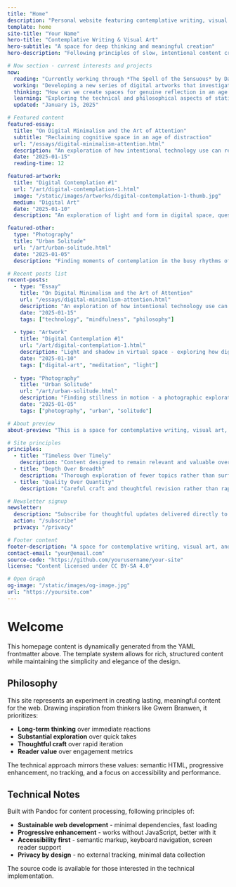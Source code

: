 ```yaml
---
title: "Home"
description: "Personal website featuring contemplative writing, visual art, and thoughtful exploration of ideas that matter."
template: home
site-title: "Your Name"
hero-title: "Contemplative Writing & Visual Art"
hero-subtitle: "A space for deep thinking and meaningful creation"
hero-description: "Following principles of slow, intentional content creation, everything here is designed to last and to invite genuine reflection."

# Now section - current interests and projects
now:
  reading: "Currently working through *The Spell of the Sensuous* by David Abram, exploring how language shapes our relationship with the natural world."
  working: "Developing a new series of digital artworks that investigate the intersection of technology and contemplative practice."
  thinking: "How can we create spaces for genuine reflection in an age of constant distraction? What does it mean to live contemplatively with modern technology?"
  learning: "Exploring the technical and philosophical aspects of static site generation, inspired by Gwern's approach to long-term digital preservation."
  updated: "January 15, 2025"

# Featured content
featured-essay:
  title: "On Digital Minimalism and the Art of Attention"
  subtitle: "Reclaiming cognitive space in an age of distraction"
  url: "/essays/digital-minimalism-attention.html"
  description: "An exploration of how intentional technology use can restore our capacity for deep thought and meaningful connection."
  date: "2025-01-15"
  reading-time: 12

featured-artwork:
  title: "Digital Contemplation #1"
  url: "/art/digital-contemplation-1.html"
  image: "/static/images/artworks/digital-contemplation-1-thumb.jpg"
  medium: "Digital Art"
  date: "2025-01-10"
  description: "An exploration of light and form in digital space, questioning the boundaries between natural and artificial beauty."

featured-other:
  type: "Photography"
  title: "Urban Solitude"
  url: "/art/urban-solitude.html"
  date: "2025-01-05"
  description: "Finding moments of contemplation in the busy rhythms of city life."

# Recent posts list
recent-posts:
  - type: "Essay"
    title: "On Digital Minimalism and the Art of Attention"
    url: "/essays/digital-minimalism-attention.html"
    description: "An exploration of how intentional technology use can restore our capacity for deep thought and meaningful connection."
    date: "2025-01-15"
    tags: ["technology", "mindfulness", "philosophy"]
    
  - type: "Artwork"
    title: "Digital Contemplation #1"
    url: "/art/digital-contemplation-1.html"
    description: "Light and shadow in virtual space - exploring how digital tools can create moments of genuine contemplation."
    date: "2025-01-10"
    tags: ["digital-art", "meditation", "light"]
    
  - type: "Photography"
    title: "Urban Solitude"
    url: "/art/urban-solitude.html"
    description: "Finding stillness in motion - a photographic exploration of contemplative moments within urban environments."
    date: "2025-01-05"
    tags: ["photography", "urban", "solitude"]

# About preview
about-preview: "This is a space for contemplative writing, visual art, and thoughtful exploration. Following principles of slow, intentional content creation, everything here is designed to last and to invite genuine reflection."

# Site principles
principles:
  - title: "Timeless Over Timely"
    description: "Content designed to remain relevant and valuable over years, not just days."
  - title: "Depth Over Breadth"
    description: "Thorough exploration of fewer topics rather than surface coverage of many."
  - title: "Quality Over Quantity"
    description: "Careful craft and thoughtful revision rather than rapid publication."

# Newsletter signup
newsletter:
  description: "Subscribe for thoughtful updates delivered directly to your inbox. No spam, just substantial content when it's ready."
  action: "/subscribe"
  privacy: "/privacy"

# Footer content
footer-description: "A space for contemplative writing, visual art, and thoughtful exploration of ideas that matter."
contact-email: "your@email.com"
source-code: "https://github.com/yourusername/your-site"
license: "Content licensed under CC BY-SA 4.0"

# Open Graph
og-image: "/static/images/og-image.jpg"
url: "https://yoursite.com"
---
```


# Welcome

This homepage content is dynamically generated from the YAML frontmatter above. The template system allows for rich, structured content while maintaining the simplicity and elegance of the design.

## Philosophy

This site represents an experiment in creating lasting, meaningful content for the web. Drawing inspiration from thinkers like Gwern Branwen, it prioritizes:

- **Long-term thinking** over immediate reactions
- **Substantial exploration** over quick takes
- **Thoughtful craft** over rapid iteration
- **Reader value** over engagement metrics

The technical approach mirrors these values: semantic HTML, progressive enhancement, no tracking, and a focus on accessibility and performance.

## Technical Notes

Built with Pandoc for content processing, following principles of:

- **Sustainable web development** - minimal dependencies, fast loading
- **Progressive enhancement** - works without JavaScript, better with it
- **Accessibility first** - semantic markup, keyboard navigation, screen reader support
- **Privacy by design** - no external tracking, minimal data collection

The source code is available for those interested in the technical implementation.